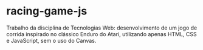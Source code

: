 # racing-game-js
Trabalho da disciplina de Tecnologias Web: desenvolvimento de um jogo de corrida inspirado no clássico Enduro do Atari, utilizando apenas HTML, CSS e JavaScript, sem o uso do Canvas.
